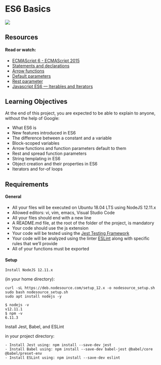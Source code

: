 # ES6 Basics


![](https://i.imgur.com/XYsQeE2.png)


## Resources

#### Read or watch:

- [ECMAScript 6 - ECMAScript 2015]()
- [Statements and declarations]()
- [Arrow functions]()
- [Default parameters]()
- [Rest parameter]()
- [Javascript ES6 — Iterables and Iterators]()


## Learning Objectives

At the end of this project, you are expected to be able to explain to anyone, without the help of Google:


- What ES6 is
- New features introduced in ES6
- The difference between a constant and a variable
- Block-scoped variables
- Arrow functions and function parameters default to them
- Rest and spread function parameters
- String templating in ES6
- Object creation and their properties in ES6
- Iterators and for-of loops


## Requirements

#### General

- All your files will be executed on Ubuntu 18.04 LTS using NodeJS 12.11.x
- Allowed editors: vi, vim, emacs, Visual Studio Code
- All your files should end with a new line
- A README.md file, at the root of the folder of the project, is mandatory
- Your code should use the js extension
- Your code will be tested using the [Jest Testing Framework](https://jestjs.io/)
- Your code will be analyzed using the linter [ESLint](https://eslint.org/) along with specific rules that we’ll provide
- All of your functions must be exported


#### Setup
```
Install NodeJS 12.11.x
```

(in your home directory):
```
curl -sL https://deb.nodesource.com/setup_12.x -o nodesource_setup.sh
sudo bash nodesource_setup.sh
sudo apt install nodejs -y
```

```
$ nodejs -v
v12.11.1
$ npm -v
6.11.3
```

Install Jest, Babel, and ESLint

in your project directory:

    - Install Jest using: npm install --save-dev jest
    - Install Babel using: npm install --save-dev babel-jest @babel/core @babel/preset-env
    - Install ESLint using: npm install --save-dev eslint
